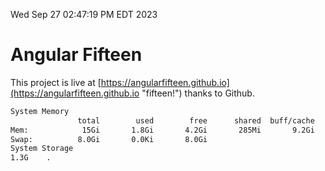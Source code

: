 Wed Sep 27 02:47:19 PM EDT 2023

# Angular Fifteen


This project is live at [https://angularfifteen.github.io](https://angularfifteen.github.io "fifteen!") thanks to Github.

```bash
System Memory
               total        used        free      shared  buff/cache   available
Mem:            15Gi       1.8Gi       4.2Gi       285Mi       9.2Gi        12Gi
Swap:          8.0Gi       0.0Ki       8.0Gi
System Storage
1.3G	.
```
```bash
